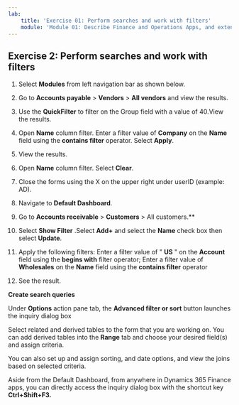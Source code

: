 ```yaml
---
lab:
    title: 'Exercise 01: Perform searches and work with filters'
    module: 'Module 01: Describe Finance and Operations Apps, and extend apps by using Microsoft Power Platform technologies'
---    
```

## Exercise 2: Perform searches and work with filters

1. Select **Modules** from left navigation bar as shown below.

2. Go to **Accounts payable** > **Vendors** > **All vendors** and view the results.

3. Use the **QuickFilter** to filter on the Group field with a value of 40.View the results.

4. Open **Name** column filter. Enter a filter value of **Company** on the **Name** field using the **contains filter** operator. Select **Apply**.

5. View the results.

6. Open **Name** column filter. Select **Clear**.

7. Close the forms using the X on the upper right under userID (example: AD).

8. Navigate to **Default Dashboard**.

9. Go to **Accounts receivable** > **Customers** > All customers.**

10. Select **Show Filter** .Select **Add+** and select the **Name** check box then select **Update**.

11. Apply the following filters: Enter a filter value of " **US** " on the **Account** field using the **begins with** filter operator; Enter a filter value of **Wholesales** on the **Name** field using the **contains filter** operator

12. See the result.

**Create search queries**

Under **Options** action pane tab, the **Advanced filter or sort** button launches the inquiry dialog box 

 Select related and derived tables to the form that you are working on. You can add derived tables into the **Range** tab and choose your desired field(s) and assign criteria.

You can also set up and assign sorting, and date options, and view the joins based on selected criteria.


Aside from the Default Dashboard, from anywhere in Dynamics 365 Finance apps, you can directly access the inquiry dialog box with the shortcut key **Ctrl+Shift+F3.**

